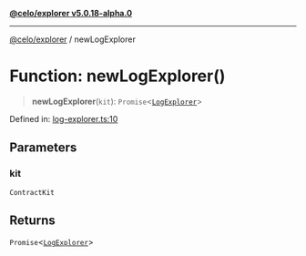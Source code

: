 [**@celo/explorer v5.0.18-alpha.0**](../README.md)

***

[@celo/explorer](../README.md) / newLogExplorer

# Function: newLogExplorer()

> **newLogExplorer**(`kit`): `Promise`\<[`LogExplorer`](../classes/LogExplorer.md)\>

Defined in: [log-explorer.ts:10](https://github.com/celo-org/developer-tooling/blob/master/packages/sdk/explorer/src/log-explorer.ts#L10)

## Parameters

### kit

`ContractKit`

## Returns

`Promise`\<[`LogExplorer`](../classes/LogExplorer.md)\>
